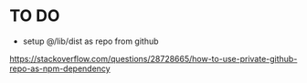 # TO DO

- setup @/lib/dist as repo from github

https://stackoverflow.com/questions/28728665/how-to-use-private-github-repo-as-npm-dependency